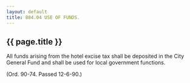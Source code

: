 ```yaml
---
layout: default 
title: 884.04 USE OF FUNDS.
---
```


{{ page.title }}
----------------

All funds arising from the hotel excise tax shall be deposited in the
City General Fund and shall be used for local government functions.

(Ord. 90-74. Passed 12-6-90.)
